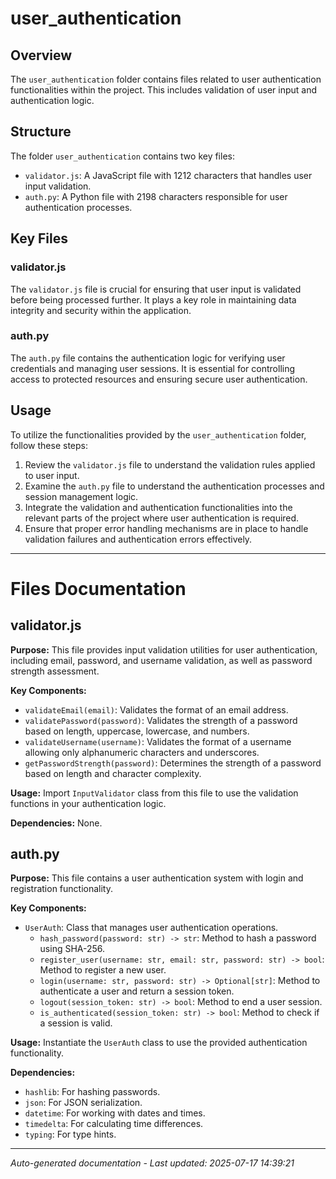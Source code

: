 # user_authentication

## Overview
The `user_authentication` folder contains files related to user authentication functionalities within the project. This includes validation of user input and authentication logic.

## Structure
The folder `user_authentication` contains two key files:
- `validator.js`: A JavaScript file with 1212 characters that handles user input validation.
- `auth.py`: A Python file with 2198 characters responsible for user authentication processes.

## Key Files
### validator.js
The `validator.js` file is crucial for ensuring that user input is validated before being processed further. It plays a key role in maintaining data integrity and security within the application.

### auth.py
The `auth.py` file contains the authentication logic for verifying user credentials and managing user sessions. It is essential for controlling access to protected resources and ensuring secure user authentication.

## Usage
To utilize the functionalities provided by the `user_authentication` folder, follow these steps:
1. Review the `validator.js` file to understand the validation rules applied to user input.
2. Examine the `auth.py` file to understand the authentication processes and session management logic.
3. Integrate the validation and authentication functionalities into the relevant parts of the project where user authentication is required.
4. Ensure that proper error handling mechanisms are in place to handle validation failures and authentication errors effectively.

---

# Files Documentation

## validator.js

**Purpose:** This file provides input validation utilities for user authentication, including email, password, and username validation, as well as password strength assessment.

**Key Components:**
- `validateEmail(email)`: Validates the format of an email address.
- `validatePassword(password)`: Validates the strength of a password based on length, uppercase, lowercase, and numbers.
- `validateUsername(username)`: Validates the format of a username allowing only alphanumeric characters and underscores.
- `getPasswordStrength(password)`: Determines the strength of a password based on length and character complexity.

**Usage:** Import `InputValidator` class from this file to use the validation functions in your authentication logic.

**Dependencies:** None.

## auth.py

**Purpose:** This file contains a user authentication system with login and registration functionality.

**Key Components:**
- `UserAuth`: Class that manages user authentication operations.
    - `hash_password(password: str) -> str`: Method to hash a password using SHA-256.
    - `register_user(username: str, email: str, password: str) -> bool`: Method to register a new user.
    - `login(username: str, password: str) -> Optional[str]`: Method to authenticate a user and return a session token.
    - `logout(session_token: str) -> bool`: Method to end a user session.
    - `is_authenticated(session_token: str) -> bool`: Method to check if a session is valid.

**Usage:** Instantiate the `UserAuth` class to use the provided authentication functionality.

**Dependencies:** 
- `hashlib`: For hashing passwords.
- `json`: For JSON serialization.
- `datetime`: For working with dates and times.
- `timedelta`: For calculating time differences.
- `typing`: For type hints.

---
*Auto-generated documentation - Last updated: 2025-07-17 14:39:21*
